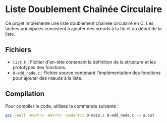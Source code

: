 # Liste Doublement Chaînée Circulaire

Ce projet implémente une liste doublement chaînée circulaire en C. Les tâches principales consistent à ajouter des nœuds à la fin et au début de la liste.

## Fichiers

- `list.h` : Fichier d'en-tête contenant la définition de la structure et les prototypes des fonctions.
- `0-add_node.c` : Fichier source contenant l'implémentation des fonctions pour ajouter des nœuds à la liste.

## Compilation

Pour compiler le code, utilisez la commande suivante :

```bash
gcc -Wall -Wextra -Werror -pedantic 0-main.c 0-add_node.c -o a.out
```
